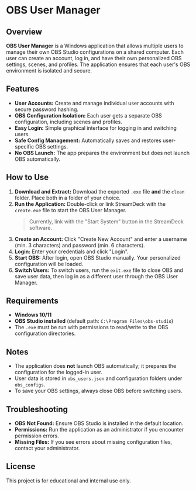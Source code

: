 # OBS User Manager

## Overview

**OBS User Manager** is a Windows application that allows multiple users to manage their own OBS Studio configurations on a shared computer. Each user can create an account, log in, and have their own personalized OBS settings, scenes, and profiles. The application ensures that each user's OBS environment is isolated and secure.

## Features

- **User Accounts:** Create and manage individual user accounts with secure password hashing.
- **OBS Configuration Isolation:** Each user gets a separate OBS configuration, including scenes and profiles.
- **Easy Login:** Simple graphical interface for logging in and switching users.
- **Safe Config Management:** Automatically saves and restores user-specific OBS settings.
- **No OBS Launch:** The app prepares the environment but does not launch OBS automatically.

## How to Use

1. **Download and Extract:** Download the exported `.exe` file **and** the `clean` folder. Place both in a folder of your choice.
2. **Run the Application:** Double-click or link StreamDeck with the `create.exe` file to start the OBS User Manager.  
   > Currently, link with the "Start System" button in the StreamDeck software.
3. **Create an Account:** Click "Create New Account" and enter a username (min. 3 characters) and password (min. 6 characters).
4. **Login:** Enter your credentials and click "Login".
5. **Start OBS:** After login, open OBS Studio manually. Your personalized configuration will be loaded.
6. **Switch Users:** To switch users, run the `exit.exe` file to close OBS and save user data, then log in as a different user through the OBS User Manager.


## Requirements

- **Windows 10/11**
- **OBS Studio installed** (default path: `C:\Program Files\obs-studio`)
- The `.exe` must be run with permissions to read/write to the OBS configuration directories.

## Notes

- The application does **not** launch OBS automatically; it prepares the configuration for the logged-in user.
- User data is stored in `obs_users.json` and configuration folders under `obs_configs`.
- To save your OBS settings, always close OBS before switching users.

## Troubleshooting

- **OBS Not Found:** Ensure OBS Studio is installed in the default location.
- **Permissions:** Run the application as an administrator if you encounter permission errors.
- **Missing Files:** If you see errors about missing configuration files, contact your administrator.

## License

This project is for educational and internal use only.
